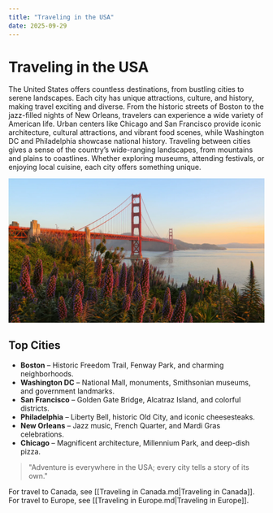 ```yaml
---
title: "Traveling in the USA"
date: 2025-09-29
---
```


# Traveling in the USA
The United States offers countless destinations, from bustling cities to serene landscapes. Each city has unique attractions, culture, and history, making travel exciting and diverse. From the historic streets of Boston to the jazz-filled nights of New Orleans, travelers can experience a wide variety of American life. Urban centers like Chicago and San Francisco provide iconic architecture, cultural attractions, and vibrant food scenes, while Washington DC and Philadelphia showcase national history. Traveling between cities gives a sense of the country’s wide-ranging landscapes, from mountains and plains to coastlines. Whether exploring museums, attending festivals, or enjoying local cuisine, each city offers something unique.
  
  ![San Francisco](images/san-francisco.jpg)

## Top Cities
- **Boston** – Historic Freedom Trail, Fenway Park, and charming neighborhoods.  
- **Washington DC** – National Mall, monuments, Smithsonian museums, and government landmarks.  
- **San Francisco** – Golden Gate Bridge, Alcatraz Island, and colorful districts.  
- **Philadelphia** – Liberty Bell, historic Old City, and iconic cheesesteaks.  
- **New Orleans** – Jazz music, French Quarter, and Mardi Gras celebrations.  
- **Chicago** – Magnificent architecture, Millennium Park, and deep-dish pizza.  
  
> "Adventure is everywhere in the USA; every city tells a story of its own."

For travel to Canada, see [[Traveling in Canada.md|Traveling in Canada]].  
For travel to Europe, see [[Traveling in Europe.md|Traveling in Europe]].
